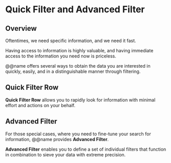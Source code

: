 # Quick Filter and Advanced Filter

## Overview

Oftentimes, we need specific information, and we need it fast.  

Having access to information is highly valuable, and having immediate access to the information you need now is priceless.  

 @@name offers several ways to obtain the data you are interested in quickly, easily, and in a distinguishable manner through filtering.  

 ## Quick Filter Row

**Quick Filter Row** allows you to rapidly look for information with minimal effort and actions on your behalf.  




 ## Advanced Filter

For those special cases, where you need to fine-tune your search for information, @@name provides **Advanced Filter**.  

**Advanced Filter** enables you to define a set of individual filters that function in combination to sieve your data with extreme precision.  

